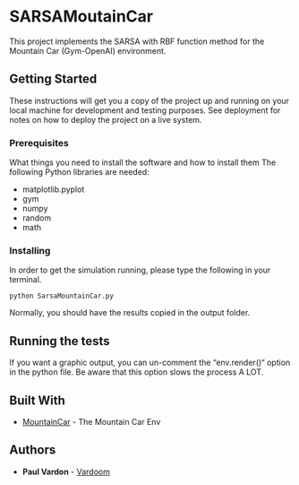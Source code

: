 # SARSAMoutainCar

This project implements the SARSA with RBF function method for the Mountain Car (Gym-OpenAI) environment.

## Getting Started

These instructions will get you a copy of the project up and running on your local machine for development and testing purposes. See deployment for notes on how to deploy the project on a live system.

### Prerequisites

What things you need to install the software and how to install them
The following Python libraries are needed:
* matplotlib.pyplot
* gym
* numpy
* random
* math

### Installing

In order to get the simulation running, please type the following in your terminal.

```
python SarsaMountainCar.py
```

Normally, you should have the results copied in the output folder.

## Running the tests

If you want a graphic output, you can un-comment the “env.render()“ option in the python file.
Be aware that this option slows the process A LOT.

## Built With

* [MountainCar](https://github.com/openai/gym/wiki/MountainCar-v0) - The Mountain Car Env

## Authors

* **Paul Vardon** - [Vardoom](https://github.com/Vardoom)
